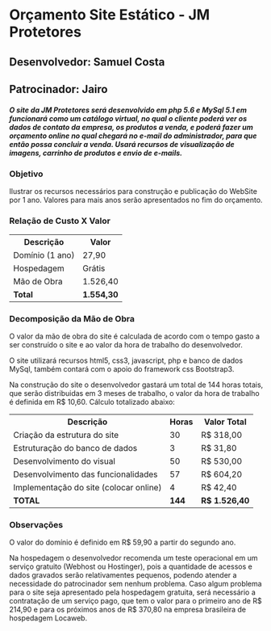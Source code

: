 <h1>Orçamento Site Estático - JM Protetores</h1>

<h2>Desenvolvedor: Samuel Costa</h2>
<h2>Patrocinador: Jairo</h2>
<h5>O site da JM Protetores será desenvolvido em php 5.6 e MySql 5.1 em funcionará como um catálogo virtual, no qual o cliente poderá ver os dados de contato da empresa, os produtos a venda, e poderá fazer um orçamento online no qual chegará no e-mail do administrador, para que então possa concluir a venda. Usará recursos de visualização de imagens, carrinho de produtos e envio de e-mails.</h5>


<h3>Objetivo</h3>
<p>Ilustrar os recursos necessários para construção e publicação do WebSite por 1 ano. Valores para mais anos serão apresentados no fim do orçamento.</p>

<h3>Relação de Custo X Valor</h3>
<table>
<tr>
    <th>
        Descrição
    </th>
    <th>
        Valor
    </th>
</tr>
<tr>
    <td>
        Domínio (1 ano)
    </td>
    <td>
        27,90
    </td>
</tr>
<tr>
    <td>
        Hospedagem
    </td>
    <td>
        Grátis
    </td>
</tr>
<tr>
    <td>
        Mão de Obra
    </td>
    <td>
        1.526,40
    </td>
</tr>
<tr>
    <td>
        <strong>Total</strong>
    </td>
    <td>
        <strong>1.554,30</strong>
    </td>
</tr>
</table>

<h3>Decomposição da Mão de Obra</h3>
<p>O valor da mão de obra do site é calculada de acordo com o tempo gasto a ser construído o site e ao valor da hora de trabalho do desenvolvedor.</p>
<p>O site utilizará recursos html5, css3, javascript, php e banco de dados MySql, também contará com o apoio do framework css Bootstrap3.
<p>Na construção do site o desenvolvedor gastará um total de 144 horas totais, que serão distribuidas em 3 meses de trabalho, o valor da hora de trabalho é definida em R$ 10,60. Cálculo totalizado abaixo:</p>
<table>
    <tr>
        <th>Descrição</th>
        <th>Horas</th>
        <th>Valor Total</th>
    </tr>
    <tr>
        <td>Criação da estrutura do site</td><td>30</td><td>R$ 318,00</td>
    </tr>
    <tr>
        <td>Estruturação do banco de dados</td><td>3</td><td>R$ 31,80</td>
    </tr>
    <tr>
        <td>Desenvolvimento do visual</td><td>50</td><td>R$ 530,00</td>
    </tr>
    <tr>
        <td>Desenvolvimento das funcionalidades</td><td>57</td><td>R$ 604,20</td>
    </tr>
    <tr>
        <td>Implementação do site (colocar online)</td><td>4</td><td>R$ 42,40</td>
    </tr>
    <tr>
        <td><strong>TOTAL</strong></td><td><strong>144</strong></td><td><strong>R$ 1.526,40</strong></td>
    </tr>
</table>

<h3>Observações</h3>
<p>O valor do domínio é definido em R$ 59,90 a partir do segundo ano.
<p>Na hospedagem o desenvolvedor recomenda um teste operacional  em um serviço gratuito (Webhost ou Hostinger), pois a quantidade de acessos e dados gravados serão relativamentes pequenos, podendo atender a necessidade do patrocinador sem nenhum problema. Caso algum problema para o site seja apresentado pela hospedagem gratuita, será necessário a contratação de um serviço pago, que tem o valor para o primeiro ano de R$ 214,90 e para os próximos anos de R$ 370,80 na empresa brasileira de hospedagem Locaweb.</p>